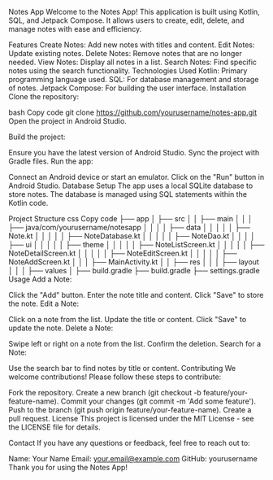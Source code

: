 Notes App
Welcome to the Notes App! This application is built using Kotlin, SQL, and Jetpack Compose. It allows users to create, edit, delete, and manage notes with ease and efficiency.

Features
Create Notes: Add new notes with titles and content.
Edit Notes: Update existing notes.
Delete Notes: Remove notes that are no longer needed.
View Notes: Display all notes in a list.
Search Notes: Find specific notes using the search functionality.
Technologies Used
Kotlin: Primary programming language used.
SQL: For database management and storage of notes.
Jetpack Compose: For building the user interface.
Installation
Clone the repository:

bash
Copy code
git clone https://github.com/yourusername/notes-app.git
Open the project in Android Studio.

Build the project:

Ensure you have the latest version of Android Studio.
Sync the project with Gradle files.
Run the app:

Connect an Android device or start an emulator.
Click on the "Run" button in Android Studio.
Database Setup
The app uses a local SQLite database to store notes. The database is managed using SQL statements within the Kotlin code.

Project Structure
css
Copy code
├── app
│   ├── src
│   │   ├── main
│   │   │   ├── java/com/yourusername/notesapp
│   │   │   │   ├── data
│   │   │   │   │   ├── Note.kt
│   │   │   │   │   ├── NoteDatabase.kt
│   │   │   │   │   ├── NoteDao.kt
│   │   │   │   ├── ui
│   │   │   │   │   ├── theme
│   │   │   │   │   ├── NoteListScreen.kt
│   │   │   │   │   ├── NoteDetailScreen.kt
│   │   │   │   │   ├── NoteEditScreen.kt
│   │   │   │   │   ├── NoteAddScreen.kt
│   │   │   ├── MainActivity.kt
│   │   ├── res
│   │   │   ├── layout
│   │   │   ├── values
│   ├── build.gradle
├── build.gradle
├── settings.gradle
Usage
Add a Note:

Click the "Add" button.
Enter the note title and content.
Click "Save" to store the note.
Edit a Note:

Click on a note from the list.
Update the title or content.
Click "Save" to update the note.
Delete a Note:

Swipe left or right on a note from the list.
Confirm the deletion.
Search for a Note:

Use the search bar to find notes by title or content.
Contributing
We welcome contributions! Please follow these steps to contribute:

Fork the repository.
Create a new branch (git checkout -b feature/your-feature-name).
Commit your changes (git commit -m 'Add some feature').
Push to the branch (git push origin feature/your-feature-name).
Create a pull request.
License
This project is licensed under the MIT License - see the LICENSE file for details.

Contact
If you have any questions or feedback, feel free to reach out to:

Name: Your Name
Email: your.email@example.com
GitHub: yourusername
Thank you for using the Notes App!






